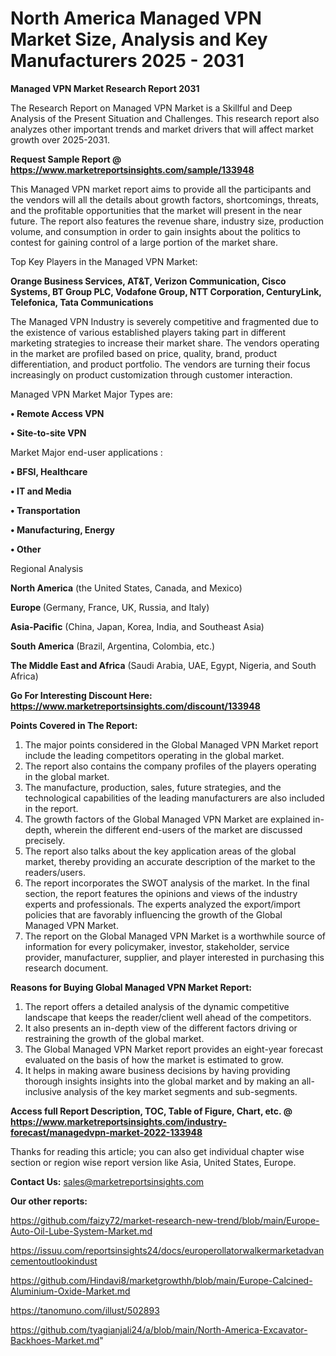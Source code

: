 # North America Managed VPN Market Size, Analysis and Key Manufacturers 2025 - 2031

<strong>Managed VPN Market Research Report 2031</strong>

The Research Report on Managed VPN Market is a Skillful and Deep Analysis of the Present Situation and Challenges. This research report also analyzes other important trends and market drivers that will affect market growth over 2025-2031.

<strong>Request Sample Report @ <a href=https://www.marketreportsinsights.com/sample/133948>https://www.marketreportsinsights.com/sample/133948</a></strong>

This Managed VPN market report aims to provide all the participants and the vendors will all the details about growth factors, shortcomings, threats, and the profitable opportunities that the market will present in the near future. The report also features the revenue share, industry size, production volume, and consumption in order to gain insights about the politics to contest for gaining control of a large portion of the market share.

Top Key Players in the Managed VPN Market:

<strong>Orange Business Services, AT&T, Verizon Communication, Cisco Systems, BT Group PLC, Vodafone Group, NTT Corporation, CenturyLink, Telefonica, Tata Communications</strong>

The Managed VPN Industry is severely competitive and fragmented due to the existence of various established players taking part in different marketing strategies to increase their market share. The vendors operating in the market are profiled based on price, quality, brand, product differentiation, and product portfolio. The vendors are turning their focus increasingly on product customization through customer interaction.

Managed VPN Market Major Types are:

<strong>• Remote Access VPN

• Site-to-site VPN</strong>

Market Major end-user applications :

<strong>• BFSI, Healthcare

• IT and Media

• Transportation

• Manufacturing, Energy

• Other</strong>

Regional Analysis

</u><strong><b>North America</b></strong> (the United States, Canada, and Mexico)

<strong><b>Europe </b></strong>(Germany, France, UK, Russia, and Italy)

<strong><b>Asia-Pacific</b></strong> (China, Japan, Korea, India, and Southeast Asia)

<strong><b>South America</b></strong> (Brazil, Argentina, Colombia, etc.)

<strong><b>The Middle East and Africa</b></strong> (Saudi Arabia, UAE, Egypt, Nigeria, and South Africa)

<strong>Go For Interesting Discount Here: <a href=https://www.marketreportsinsights.com/discount/133948>https://www.marketreportsinsights.com/discount/133948</a></strong>

<strong>Points Covered in The Report:</strong>
<ol>
  <li>The major points considered in the Global Managed VPN Market report include the leading competitors operating in the global market.</li>
  <li>The report also contains the company profiles of the players operating in the global market.</li>
  <li>The manufacture, production, sales, future strategies, and the technological capabilities of the leading manufacturers are also included in the report.</li>
  <li>The growth factors of the Global Managed VPN Market are explained in-depth, wherein the different end-users of the market are discussed precisely.</li>
  <li>The report also talks about the key application areas of the global market, thereby providing an accurate description of the market to the readers/users.</li>
  <li>The report incorporates the SWOT analysis of the market. In the final section, the report features the opinions and views of the industry experts and professionals. The experts analyzed the export/import policies that are favorably influencing the growth of the Global Managed VPN Market.</li>
  <li>The report on the Global Managed VPN Market is a worthwhile source of information for every policymaker, investor, stakeholder, service provider, manufacturer, supplier, and player interested in purchasing this research document.</li>
</ol>
<strong>Reasons for Buying Global Managed VPN Market Report:</strong>

<ol>
  <li>The report offers a detailed analysis of the dynamic competitive landscape that keeps the reader/client well ahead of the competitors.</li>
  <li>It also presents an in-depth view of the different factors driving or restraining the growth of the global market.</li>
  <li>The Global Managed VPN Market report provides an eight-year forecast evaluated on the basis of how the market is estimated to grow.</li>
  <li>It helps in making aware business decisions by having providing thorough insights insights into the global market and by making an all-inclusive analysis of the key market segments and sub-segments.</li>
</ol>
<strong>Access full Report Description, TOC, Table of Figure, Chart, etc. @ <a href=https://www.marketreportsinsights.com/industry-forecast/managedvpn-market-2022-133948>https://www.marketreportsinsights.com/industry-forecast/managedvpn-market-2022-133948</a></strong>


Thanks for reading this article; you can also get individual chapter wise section or region wise report version like Asia, United States, Europe.

<strong>Contact Us:</strong>
sales@marketreportsinsights.com

<strong>Our other reports:</strong>

<a href=https://github.com/faizy72/market-research-new-trend/blob/main/Europe-Auto-Oil-Lube-System-Market.md>https://github.com/faizy72/market-research-new-trend/blob/main/Europe-Auto-Oil-Lube-System-Market.md</a>

<a href=https://issuu.com/reportsinsights24/docs/europerollatorwalkermarketadvancementoutlookindust>https://issuu.com/reportsinsights24/docs/europerollatorwalkermarketadvancementoutlookindust</a>

<a href=https://github.com/Hindavi8/marketgrowthh/blob/main/Europe-Calcined-Aluminium-Oxide-Market.md>https://github.com/Hindavi8/marketgrowthh/blob/main/Europe-Calcined-Aluminium-Oxide-Market.md</a>

<a href=https://tanomuno.com/illust/502893>https://tanomuno.com/illust/502893</a>

<a href=https://github.com/tyagianjali24/a/blob/main/North-America-Excavator-Backhoes-Market.md>https://github.com/tyagianjali24/a/blob/main/North-America-Excavator-Backhoes-Market.md</a>"

